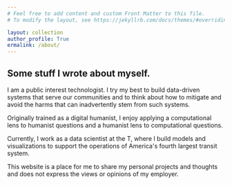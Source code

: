 ```yaml
---
# Feel free to add content and custom Front Matter to this file.
# To modify the layout, see https://jekyllrb.com/docs/themes/#overriding-theme-defaults

layout: collection
author_profile: True
ermalink: /about/
---
```

## Some stuff I wrote about myself.

I am a public interest technologist. I try my best to build data-driven systems that serve our communities and to think about how to mitigate and avoid the harms that can inadvertently stem from such systems.

Originally trained as a digital humanist, I enjoy applying a computational lens to humanist questions and a humanist lens to computational questions. 

Currently, I work as a data scientist at the T, where I build models and visualizations to support the operations of America's fourth largest transit system. 

This website is a place for me to share my personal projects and thoughts and does not express the views or opinions of my employer.